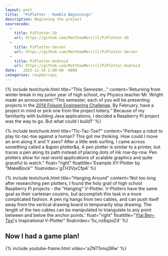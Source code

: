 ```yaml
---
layout: post
title:  "PiPlotter - Humble Beginnings"
description: Beginning the project
sourcecode: 
  -
    title: PiPlotter-IO
    url: https://github.com/MatthewMerrill/PiPlotter-IO
  -
    title: PiPlotter-Server
    url: https://github.com/MatthewMerrill/PiPlotter-Server
  -
    title: PiPlotter-Android
    url: https://github.com/MatthewMerrill/PiPlotter-Android
date:   2015-12-16 2:00:00 -0800
categories: raspberrypi
---
```


<section id="main-content">

{% include textchunk.html
	title="This Semester..."
	content='Returning from winter break in my junior year of high school, my Physics teacher Mr. Wright made an annoucement:<q>This semester, each of you will be presenting projects in the <a href="http://www.folsomtelegraph.com/article/students-apply-skills-engineering-challenge"> 2014 Folsom Engineering Challenge</a>. By February, have a project in mind or pick one from the project lottery.</q> Because of my familiarity with building Java applications, I decided a Raspberry Pi project was the way to go. But what could I build?' %}

{% include textchunk.html
	title="Tic-Tac-Toe?"
	content="Perhaps a robot to play tic-tac-toe against a human? This got me thinking. How could I move an arm along X and Y axes? After a little web surfing, I came across something called a &qpen plotter&q. A pen plotter is similar to a printer, but traces a pen along its path instead of placing dots of ink row-by-row. Pen plotters allow for real-world applications of scalable graphics and quite graceful to watch."
	float="right"
	floattitle='Example XY-Plotter by "MakeBlock"'
	floatvideo='gTH3VjvCfpA' %}
	
{% include textchunk.html
	title="Hanging Around"
	content='Not too long after researching pen plotters, I found the holy grail of high school Raspberry Pi projects - the "Hanging" V-Plotter. V-Plotters have the same goal as their cartesian cousins, but accomplish this task in a more complicated fashion. A pen rig hangs from two cables, and can push itself away from the vertical drawing board to temporarily stop drawing. The length of the two cables can be manipulated to triangulate to any point between and below the anchor points.'
	float="right"
	floattitle="<a href='http://ytai-mer.blogspot.com/'>Ytai Ben-Tsvi</a>'s Inspirational V-Plotter"
	floatvideo='5v_nz6qzoZ4' %}

<h2>Now I had a game plan!</h2>
{% include youtube-frame.html video='aZNT5mxjSRw' %}

</section>